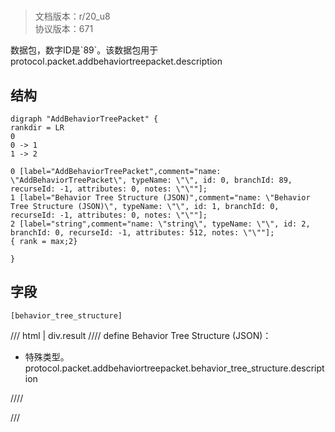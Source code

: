 # <!-- md:samp AddBehaviorTreePacket -->

> 文档版本：r/20_u8<br/>协议版本：671

<!-- md:samp AddBehaviorTreePacket -->数据包，数字ID是`89`。该数据包用于protocol.packet.addbehaviortreepacket.description

## 结构

```viz
digraph "AddBehaviorTreePacket" {
rankdir = LR
0
0 -> 1
1 -> 2

0 [label="AddBehaviorTreePacket",comment="name: \"AddBehaviorTreePacket\", typeName: \"\", id: 0, branchId: 89, recurseId: -1, attributes: 0, notes: \"\""];
1 [label="Behavior Tree Structure (JSON)",comment="name: \"Behavior Tree Structure (JSON)\", typeName: \"\", id: 1, branchId: 0, recurseId: -1, attributes: 0, notes: \"\""];
2 [label="string",comment="name: \"string\", typeName: \"\", id: 2, branchId: 0, recurseId: -1, attributes: 512, notes: \"\""];
{ rank = max;2}

}

```

## 字段

```title='AddBehaviorTreePacket'
[behavior_tree_structure]
```

/// html | div.result
//// define
Behavior Tree Structure (JSON)：[<!-- md:samp string -->](../types/string.md)

- 特殊类型。protocol.packet.addbehaviortreepacket.behavior_tree_structure.description


////

///

